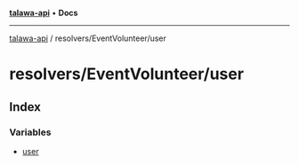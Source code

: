 [**talawa-api**](../../../README.md) • **Docs**

***

[talawa-api](../../../modules.md) / resolvers/EventVolunteer/user

# resolvers/EventVolunteer/user

## Index

### Variables

- [user](variables/user.md)

